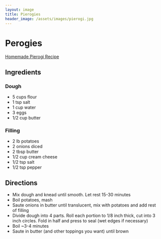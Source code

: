 ```yaml
---
layout: image
title: Pierogies
header_image: /assets/images/pierogi.jpg
---
```


# Perogies

[Homemade Pierogi Recipe](https://www.tasteofhome.com/recipes/homemade-pierogi/)

## Ingredients

### Dough

* 5 cups flour
* 1 tsp salt
* 1 cup water
* 3 eggs
* 1/2 cup butter

### Filling

* 2 lb potatoes
* 2 onions diced
* 2 tbsp butter
* 1/2 cup cream cheese
* 1/2 tsp salt
* 1/2 tsp pepper

## Directions

* Mix dough and knead until smooth. Let rest 15-30 minutes
* Boil potatoes, mash
* Saute onions in butter until translucent, mix with potatoes and add rest of filling
* Divide dough into 4 parts. Roll each portion to 1/8 inch thick, cut into 3 inch circles. Fold in half and press to seal (wet edges if necessary)
* Boil ~3-4 minutes
* Saute in butter (and other toppings you want) until brown
